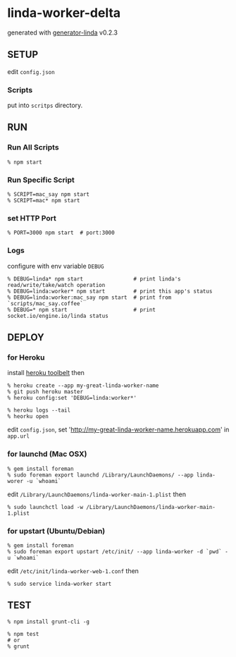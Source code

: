 # linda-worker-delta

generated with [generator-linda](https://npmjs.org/package/generator-linda) v0.2.3

## SETUP

edit `config.json`

### Scripts

put into `scritps` directory.


## RUN

### Run All Scripts

    % npm start

### Run Specific Script

    % SCRIPT=mac_say npm start
    % SCRIPT=mac* npm start


### set HTTP Port

    % PORT=3000 npm start  # port:3000


### Logs

configure with env variable `DEBUG`

    % DEBUG=linda* npm start                # print linda's read/write/take/watch operation
    % DEBUG=linda:worker* npm start         # print this app's status
    % DEBUG=linda:worker:mac_say npm start  # print from `scripts/mac_say.coffee`
    % DEBUG=* npm start                     # print socket.io/engine.io/linda status



## DEPLOY

### for Heroku

install [heroku toolbelt](https://toolbelt.heroku.com/) then

    % heroku create --app my-great-linda-worker-name
    % git push heroku master
    % heroku config:set 'DEBUG=linda:worker*'

    % heroku logs --tail
    % heorku open

edit `config.json`, set 'http://my-great-linda-worker-name.herokuapp.com' in `app.url`


### for launchd (Mac OSX)

    % gem install foreman
    % sudo foreman export launchd /Library/LaunchDaemons/ --app linda-worer -u `whoami`

edit `/Library/LaunchDaemons/linda-worker-main-1.plist` then

    % sudo launchctl load -w /Library/LaunchDaemons/linda-worker-main-1.plist


### for upstart (Ubuntu/Debian)

    % gem install foreman
    % sudo foreman export upstart /etc/init/ --app linda-worker -d `pwd` -u `whoami`

edit `/etc/init/linda-worker-web-1.conf` then

    % sudo service linda-worker start


## TEST

    % npm install grunt-cli -g

    % npm test
    # or
    % grunt

